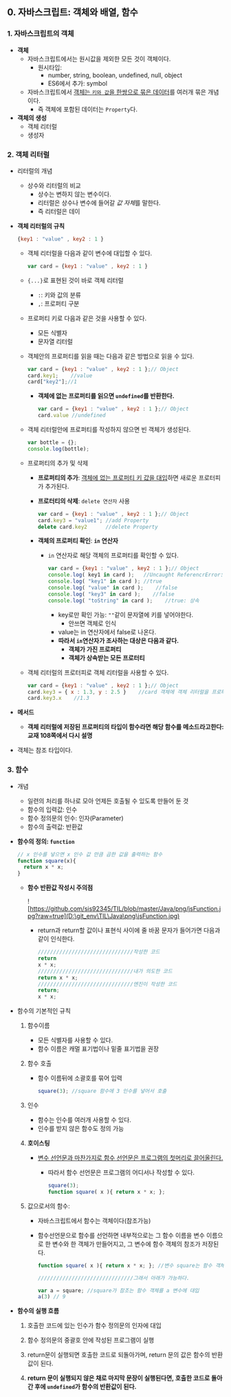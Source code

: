 ## 0. 자바스크립트: 객체와 배열, 함수

### 1.   자바스크립트의 객체

- **객체**	
  - 자바스크립트에서는 원시값을 제외한 모든 것이 객체이다.
    - 원시타입:
      - number, string, boolean, undefined, null,  object
      - ES6에서 추가: symbol
  - 자바스크립트에서 <u>객체는 `키와 값`을 한쌍으로 묶은 데이터</u>를 여러개 묶은 개념이다.
    - 즉 객체에 포함된 데이터는 `Property`다. 
- **객체의 생성**
  - 객체 리터럴
  - 생성자

### 2. 객체 리터럴

- 리터럴의 개념

  - 상수와 리터럴의 비교
    - 상수는 변하지 않는 변수이다.
    - 리터럴은 상수나 변수에 들어갈 *값 자체*를 말한다.
    - 즉 리터럴은 데이

- **객체 리터럴의 규칙**

  ```javascript
  {key1 : "value" , key2 : 1 }
  ```

  - 객체 리터럴을 다음과 같이 변수에 대입할 수 있다.

    ```javascript
    var card = {key1 : "value" , key2 : 1 }
    ```

    

  - `{...}`로 표현된 것이 바로 객체 리터럴

    - `:`: 키와 값의 분류
    - `,`: 프로퍼티 구분

  - 프로퍼티 키로 다음과 같은 것을 사용할 수 있다.

    - 모든 식별자
    - 문자열 리터럴

  - 객체안의 프로퍼티를 읽을 때는 다음과 같은 방법으로 읽을 수 있다.

    ```javascript
    var card = {key1 : "value" , key2 : 1 };// Object
    card.key1;    //value
    card["key2"];//1
    ```

    - **객체에 없는 프로퍼티를 읽으면 `undefined`를 반환한다.**

      ```javascript
      var card = {key1 : "value" , key2 : 1 };// Object
      card.value //undefined
      ```

  - 객체 리터럴안에 프로퍼티를 작성하지 않으면 빈 객체가 생성된다.

    ```javascript
    var bottle = {};
    console.log(bottle);
    ```

  - 프로퍼티의 추가 및 삭제

    - **프로퍼티의 추가**: <u>객체에 없는 프로퍼티 키 값을 대입</u>하면 새로운 프로터피가 추가된다.

    - **프로터티의 삭제**: `delete 연산자` 사용

      ```javascript
      var card = {key1 : "value" , key2 : 1 };// Object
      card.key3 = "value1"; //add Property
      delete card.key2      //delete Property
      ```

    - **객체의 프로퍼티 확인**: **`in` 연산자**

      - `in` 연산자로 해당 객체의 프로퍼티를 확인할 수 있다.

        ```javascript
        var card = {key1 : "value" , key2 : 1 };// Object
        console.log( key1 in card );   //Uncaught ReferencrError: Key1 is not defined
        console.log( "key1" in card ); //true
        console.log( "value" in card );    //false
        console.log( "key3" in card );    //false
        console.log( "toString" in card );    //true: 상속
        ```

        - key로만 확인 가능: `""`같이 문자열에 키를 넣어야한다.
          - 안쓰면 객체로 인식
        - value는 in 연산자에서 false로 나온다.
        - **따라서 `in`연산자가 조사하는 대상은 다음과 같다.**
          - **객체가 가진 프로퍼티**
          - **객체가 상속받는 모든 프로터티**

  - 객체 리터럴의 프로터피로 객체 리터럴을 사용할 수 있다.

    ```javascript
    var card = {key1 : "value" , key2 : 1 };// Object
    card.key3 = { x : 1.3, y : 2.5 }	//card 객체에 객체 리터럴을 프로터리로 추가
    card.key3.x    //1.3
    ```

- **메서드**

  - **객체 리터럴에 저장된 프로퍼티의 타입이 함수라면 해당 함수를 메소드라고한다: 교재 108쪽에서 다시 설명**

- 객체는 참조 타입이다.

### 3. 함수

- 개념
  - 일련의 처리를 하나로 모아 언제든 호출될 수 있도록 만들어 둔 것
  - 함수의 입력값: 인수
  - 함수 정의문의 인수: 인자(Parameter)
  - 함수의 출력값: 반환값

- **함수의 정의: `function`**

  ```javascript
  // x 인수를 넣으면 x 인수 값 만큼 곱한 값을 출력하는 함수 
  function square(x){
  	return x * x;	
  }
  ```

  - **함수 반환값 작성시 주의점** 

    ![https://github.com/sis92345/TIL/blob/master/Java/png/jsFunction.jpg?raw=true](D:\git_env\TIL\Java\png\jsFunction.jpg)

    - return과 return할 값이나 표현식 사이에 줄 바꿈 문자가 들어가면 다음과 같이 인식한다.

      ```javascript
      ///////////////////////////////작성한 코드
      return 
      x * x;
      ///////////////////////////////내가 의도한 코드
      return x * x;
      ///////////////////////////////엔진이 작성한 코드
      return;
      x * x;
      
      ```

- 함수의 기본적인 규칙

  1. 함수이름

     - 모든 식별자를 사용할 수 있다.
     - 함수 이름은 캐멀 표기법이나 밑줄 표기법을 권장

  2. 함수 호출

     - 함수 이름뒤에 소괄호를 묶어 입력

       ```javascript
       square(3); //square 함수에 3 인수를 넣어서 호출
       ```

  3. 인수

     - 함수는 인수를 여러개 사용할 수 있다.
     - 인수를 받지 않은 함수도 정의 가능

  4. **호이스팅**

     - <u>변수 선언문과 마찬가지로 함수 선언문은 프로그램의 첫머리로 끌어올린다.</u>

       - 따라서 함수 선언문은 프로그램의 어디서나 작성할 수 있다.

         ```javascript
         square(3);
         function square( x ){ return x * x; };
         ```

  5. 값으로서의 함수:

     - 자바스크립트에서 함수는 객체이다(참조가능)

     - 함수선언문으로 함수를 선언하면 내부적으로는 그 함수 이름을 변수 이름으로 한 변수와 한 객체가 만들어지고, 그 변수에 함수 객체의 참조가 저장된다.

       ```javascript
       function square( x ){ return x * x; }; //변수 square는 함수 객체를 참조하고 있다.
       
       ///////////////////////////////그래서 아래가 가능하다.
       
       var a = square; //square가 참조는 함수 객체를 a 변수에 대입
       a(3) // 9
       ```

       

- **함수의 실행 흐름**

  1. 호출한 코드에 있는 인수가 함수 정의문의 인자에 대입

  2. 함수 정의문의 중괄호 안에 작성된 프로그램이 실행

  3. return문이 실행되면 호출한 코드로 되돌아가며, return 문의 값은 함수의 반환값이 된다.

  4. **return 문이 실행되지 않은 채로 마지막 문장이 실행된다면, 호출한 코드로 돌아간 후에 `undefined`가 함수의 반환값이 된다.**

     

     

